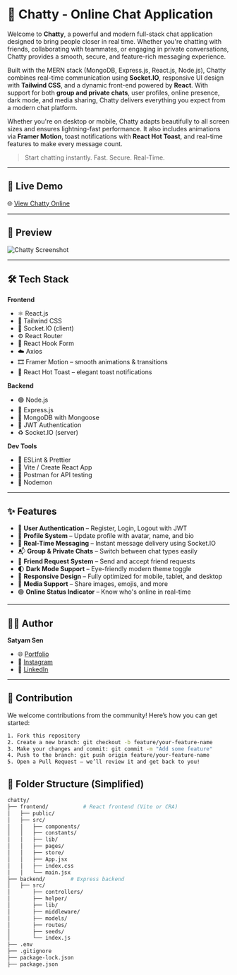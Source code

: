 # 💬 Chatty - Online Chat Application

Welcome to **Chatty**, a powerful and modern full-stack chat application designed to bring people closer in real time. Whether you're chatting with friends, collaborating with teammates, or engaging in private conversations, Chatty provides a smooth, secure, and feature-rich messaging experience.

Built with the MERN stack (MongoDB, Express.js, React.js, Node.js), Chatty combines real-time communication using **Socket.IO**, responsive UI design with **Tailwind CSS**, and a dynamic front-end powered by **React**. With support for both **group and private chats**, user profiles, online presence, dark mode, and media sharing, Chatty delivers everything you expect from a modern chat platform.

Whether you're on desktop or mobile, Chatty adapts beautifully to all screen sizes and ensures lightning-fast performance. It also includes animations via **Framer Motion**, toast notifications with **React Hot Toast**, and real-time features to make every message count.

> Start chatting instantly. Fast. Secure. Real-Time.

---

## 🚀 Live Demo

🌐 [View Chatty Online](https://chatty-sigma-virid.vercel.app)

---

## 📸 Preview

![Chatty Screenshot](https://res.cloudinary.com/dw0kaofhj/image/upload/v1749815661/Screenshot_2025-06-13_172359_onbr0o.png)

---

## 🛠️ Tech Stack

**Frontend**  
- ⚛️ React.js  
- 💨 Tailwind CSS  
- 🔄 Socket.IO (client)  
- ⚙️ React Router  
- 🧾 React Hook Form  
- ☁️ Axios
- 🎞️ Framer Motion – smooth animations & transitions  
- 🔔 React Hot Toast – elegant toast notifications

**Backend**  
- 🟢 Node.js  
- 🚂 Express.js  
- 🌿 MongoDB with Mongoose  
- 🔐 JWT Authentication  
- ♻️ Socket.IO (server)  

**Dev Tools**  
- 🧪 ESLint & Prettier  
- 🧪 Vite / Create React App  
- 🛑 Postman for API testing  
- 🔄 Nodemon  

---

## ✨ Features

- 🔐 **User Authentication** – Register, Login, Logout with JWT
- 👤 **Profile System** – Update profile with avatar, name, and bio
- 💬 **Real-Time Messaging** – Instant message delivery using Socket.IO
- 📬 **Group & Private Chats** – Switch between chat types easily
- 🤝 **Friend Request System** – Send and accept friend requests  
- 🌓 **Dark Mode Support** – Eye-friendly modern theme toggle
- 📱 **Responsive Design** – Fully optimized for mobile, tablet, and desktop
- 📁 **Media Support** – Share images, emojis, and more
- 🟢 **Online Status Indicator** – Know who's online in real-time

---

## 🧑‍💻 Author

**Satyam Sen**

- 🌐 [Portfolio](https://satyamsen.dev)  
- 📸 [Instagram](https://www.instagram.com/codekajugaad.dev/)  
- 💼 [LinkedIn](www.linkedin.com/in/satyam-sen-web-dev)

---

## 🤝 Contribution

We welcome contributions from the community! Here’s how you can get started:

```bash
1. Fork this repository  
2. Create a new branch: git checkout -b feature/your-feature-name  
3. Make your changes and commit: git commit -m "Add some feature"  
4. Push to the branch: git push origin feature/your-feature-name  
5. Open a Pull Request — we’ll review it and get back to you!
```

## 📁 Folder Structure (Simplified)

```bash
chatty/
├── frontend/           # React frontend (Vite or CRA)
│   ├── public/
│   ├── src/
│   │   ├── components/
│   │   ├── constants/
│   │   ├── lib/
│   │   ├── pages/
│   │   ├── store/
│   │   ├── App.jsx
│   │   ├── index.css
│   │   └── main.jsx
├── backend/        # Express backend
│   ├── src/ 
│       ├── controllers/
│       ├── helper/
│       ├── lib/
│       ├── middleware/
│       ├── models/
│       ├── routes/
│       ├── seeds/
│       └── index.js
├── .env
├── .gitignore
├── package-lock.json
├── package.json

